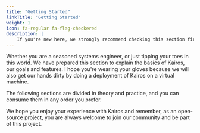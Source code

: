 ```yaml
---
title: "Getting Started"
linkTitle: "Getting Started"
weight: 1
icon: fa-regular fa-flag-checkered
description: |
    If you're new here, we strongly recommend checking this section first so you learn Kairos' fundamentals and launch your first deployment :rocket:
---
```


Whether you are a seasoned systems engineer, or just tipping your toes in this world. We have prepared this section to explain the basics of Kairos, our goals and features. I hope you're wearing your gloves because we will also get our hands dirty by doing a deployment of Kairos on a virtual machine.

The following sections are divided in theory and practice, and you can consume them in any order you prefer.

We hope you enjoy your experience with Kairos and remember, as an open-source project, you are always welcome to join our community and be part of this project.